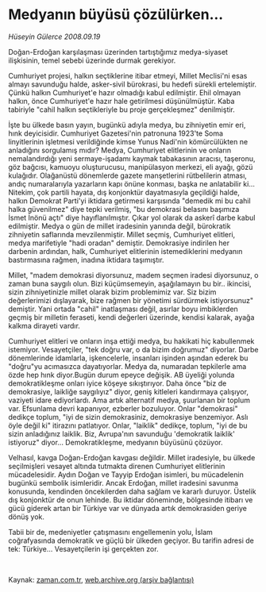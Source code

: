# Medyanın büyüsü çözülürken...

*Hüseyin Gülerce 2008.09.19*

<tr><td class="metin" colspan="2" style="padding-top: 20px; padding-left: 5px; padding-right: 10px;">Doğan-Erdoğan karşılaşması üzerinden tartıştığımız medya-siyaset ilişkisinin, temel sebebi üzerinde durmak gerekiyor.</td></tr><tr><td class="metin" colspan="2" style="padding-top: 20px; padding-left: 5px; padding-right: 10px;"><p>Cumhuriyet projesi, halkın seçtiklerine itibar etmeyi, Millet Meclisi'ni esas almayı savunduğu halde, asker-sivil bürokrasi, bu hedefi sürekli ertelemiştir. Çünkü halkın Cumhuriyet'e hazır olmadığı kabul edilmiştir. Ehil olmayan halkın, önce Cumhuriyet'e hazır hale getirilmesi düşünülmüştür. Kaba tabiriyle "cahil halkın seçtikleriyle bu proje gerçekleşmez" denilmiştir.
<p>İşte bu ülkede basın yayın, bugünkü adıyla medya, bu zihniyetin emir eri, hınk deyicisidir. Cumhuriyet Gazetesi'nin patronuna 1923'te Soma linyitlerinin işletmesi verildiğinde kimse Yunus Nadi'nin kömürcülükten ne anladığını sorgulamış mıdır? Medya, Cumhuriyet elitlerinin ve onların nemalandırdığı yeni sermaye-işadamı kaymak tabakasının aracısı, taşeronu, göz bağcısı, kamuoyu oluşturucusu, manipülasyon merkezi, eli ayağı, gözü kulağıdır. Olağanüstü dönemlerde gazete manşetlerini rütbelilerin atması, andıç numaralarıyla yazarların kapı önüne konması, başka ne anlatabilir ki... Nitekim, çok partili hayata, dış konjonktür dayatmasıyla geçildiği halde, halkın Demokrat Parti'yi iktidara getirmesi karşısında "demedik mi bu cahil halka güvenilmez" diye tepki verilmiş, "bu demokrasi belasını başımıza İsmet İnönü açtı" diye hayıflanılmıştır. Çıkar yol olarak da askerî darbe kabul edilmiştir. Medya o gün de millet iradesinin yanında değil, bürokratik zihniyetin saflarında mevzilenmiştir. Millet seçmiş, Cumhuriyet elitleri, medya marifetiyle "hadi oradan" demiştir. Demokrasiye indirilen her darbenin ardından, halk, Cumhuriyet elitlerinin istemediklerini medyanın bastırmasına rağmen, inadına iktidara taşımıştır.
<p>Millet, "madem demokrasi diyorsunuz, madem seçmen iradesi diyorsunuz, o zaman buna saygılı olun. Bizi küçümsemeyin, aşağılamayın bu bir.. ikincisi, sizin zihniyetinizle millet olarak bizim problemimiz var. Siz bizim değerlerimizi dışlayarak, bize rağmen bir yönetimi sürdürmek istiyorsunuz" demiştir. Yani ortada "cahil" inatlaşması değil, asırlar boyu imbiklerden geçmiş bir milletin feraseti, kendi değerleri üzerinde, kendisi kalarak, ayağa kalkma dirayeti vardır.
<p>Cumhuriyet elitleri ve onların inşa ettiği medya, bu hakikati hiç kabullenmek istemiyor. Vesayetçiler, "tek doğru var, o da bizim doğrumuz" diyorlar. Darbe dönemlerinde idamlarla, işkencelerle, insanları işinden aşından ederek bu "doğru"yu acımasızca dayatıyorlar. Medya da, numaradan tepkilerle ama özde hep hınk diyor.Bugün durum epeyce değişik. AB üyeliği yolunda demokratikleşme onları iyice köşeye sıkıştırıyor. Daha önce "biz de demokrasiye, laikliğe saygılıyız" diyor, geniş kitleleri kandırmaya çalışıyor, vaziyeti idare ediyorlardı. Ama artık alternatif medya, şuurlanan bir toplum var. Efsunlama devri kapanıyor, ezberler bozuluyor. Onlar "demokrasi" dedikçe toplum, "iyi de sizin demokrasiniz, demokrasiye benzemiyor. Aslı öyle değil ki" itirazını patlatıyor. Onlar, "laiklik" dedikçe, toplum, "iyi de bu sizin anladığınız laiklik. Biz, Avrupa'nın savunduğu 'demokratik laiklik' istiyoruz" diyor... Demokratikleşme, medyanın büyüsünü çözüyor.
<p>Velhasıl, kavga Doğan-Erdoğan kavgası değildir. Millet iradesiyle, bu ülkede seçilmişleri vesayet altında tutmakta direnen Cumhuriyet elitlerinin mücadelesidir. Aydın Doğan ve Tayyip Erdoğan isimleri, bu mücadelenin bugünkü sembolik isimleridir. Ancak Erdoğan, millet iradesini savunma konusunda, kendinden öncekilerden daha sağlam ve kararlı duruyor. Üstelik dış konjonktür de onun lehinde. Bu iktidar döneminde, bölgesinde itibarı ve gücü giderek artan bir Türkiye var ve dünyada artık demokrasiden geriye dönüş yok.
<p>Tabii bir de, medeniyetler çatışmasını engellemenin yolu, İslam coğrafyasında demokratik ve güçlü bir ülkeden geçiyor. Bu tarifin adresi de tek: Türkiye... Vesayetçilerin işi gerçekten zor.
<p><br/></p></p></p></p></p></p></p></td></tr>

Kaynak: [zaman.com.tr](http://zaman.com.tr/yazar.do?yazino=739990), [web.archive.org (arşiv bağlantısı)](http://web.archive.org/web/20080922021415/http://www.zaman.com.tr:80/yazar.do?yazino=739990)
